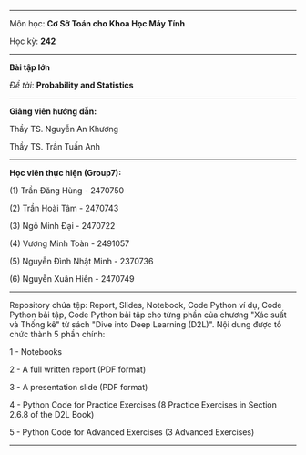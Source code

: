 
---

Môn học: **Cơ Sở Toán cho Khoa Học Máy Tính**

Học kỳ: **242**

---
**Bài tập lớn**

_Đề tài_: **Probability and Statistics**

---

**Giảng viên hướng dẫn:**

Thầy TS. Nguyễn An Khương

Thầy TS. Trần Tuấn Anh

---

**Học viên thực hiện (Group7):**

(1) Trần Đăng Hùng - 2470750

(2) Trần Hoài Tâm - 2470743

(3) Ngô Minh Đại - 2470722

(4) Vương Minh Toàn - 2491057

(5) Nguyễn Đình Nhật Minh - 2370736

(6) Nguyễn Xuân Hiền - 2470749

---

Repository chứa tệp: Report, Slides, Notebook, Code  Python ví dụ, Code  Python bài tập, Code  Python bài tập cho từng phần của chương "Xác suất và Thống kê" từ sách "Dive into Deep Learning (D2L)". Nội dung được tổ chức thành 5 phần chính:

1 - Notebooks

2 - A full written report (PDF format)

3 - A presentation slide (PDF format)

4 - Python Code for Practice Exercises (8 Practice Exercises in Section 2.6.8 of the D2L Book)

5 - Python Code for Advanced Exercises (3 Advanced Exercises)

---



